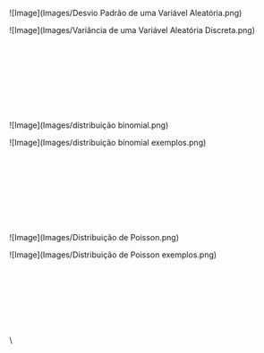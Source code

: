 ![Image](Images/Desvio Padrão de uma Variável Aleatória.png)

![Image](Images/Variância de uma Variável Aleatória Discreta.png)
\
\
\
\
\
\
\
\
\
\
![Image](Images/distribuição binomial.png)

![Image](Images/distribuição binomial exemplos.png)
\
\
\
\
\
\
\
\
\
\
![Image](Images/Distribuição de Poisson.png)

![Image](Images/Distribuição de Poisson exemplos.png)
\
\
\
\
\
\
\
\
\
\